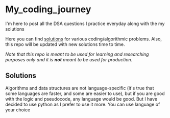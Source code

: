 # My_coding_journey
I'm here to post all the DSA questions I practice everyday along with the my solutions

Here you can find [solutions](#Solutions) for various coding/algorithmic problems.
Also, this repo will be updated with new solutions time to time.

*Note that this repo is meant to be used for learning and researching purposes only and it is **not** meant to be used for production.*

## Solutions

Algorithms and data structures are not language-specific (it's true that some languages are faster, and some are easier to use), but if you are good with the logic and pseudocode, any language would be good.
But I have decided to use python as I prefer to use it more. You can use language of your choice
